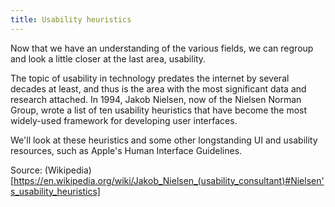 ```yaml
---
title: Usability heuristics
---
```


Now that we have an understanding of the various fields, we can regroup and look a little closer at the last area, usability.

The topic of usability in technology predates the internet by several decades at least, and thus is the area with the most significant data and research attached. In 1994, Jakob Nielsen, now of the Nielsen Norman Group, wrote a list of ten usability heuristics that have become the most widely-used framework for developing user interfaces.

We'll look at these heuristics and some other longstanding UI and usability resources, such as Apple's Human Interface Guidelines.

Source: (Wikipedia)[https://en.wikipedia.org/wiki/Jakob_Nielsen_(usability_consultant)#Nielsen's_usability_heuristics]